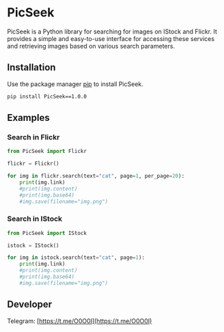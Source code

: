 # PicSeek

PicSeek is a Python library for searching for images on IStock and Flickr. It provides a simple and easy-to-use interface for accessing these services and retrieving images based on various search parameters.

## Installation

Use the package manager [pip](https://pip.pypa.io/en/stable/) to install PicSeek.

```bash
pip install PicSeek==1.0.0
```

## Examples
### Search in Flickr
``` python
from PicSeek import Flickr

flickr = Flickr()

for img in flickr.search(text="cat", page=1, per_page=20):
	print(img.link)
	#print(img.content)
	#print(img.base64)
	#img.save(filename="img.png")
```

### Search in IStock
``` python
from PicSeek import IStock

istock = IStock()

for img in istock.search(text="cat", page=1):
	print(img.link)
	#print(img.content)
	#print(img.base64)
	#img.save(filename="img.png")
```

## Developer
Telegram: [https://t.me/O0O0I](https://t.me/O0O0I)
